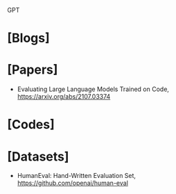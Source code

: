 GPT

# [Blogs] 

# [Papers]
+ Evaluating Large Language Models Trained on Code, https://arxiv.org/abs/2107.03374

# [Codes]

# [Datasets]
+ HumanEval: Hand-Written Evaluation Set, https://github.com/openai/human-eval

